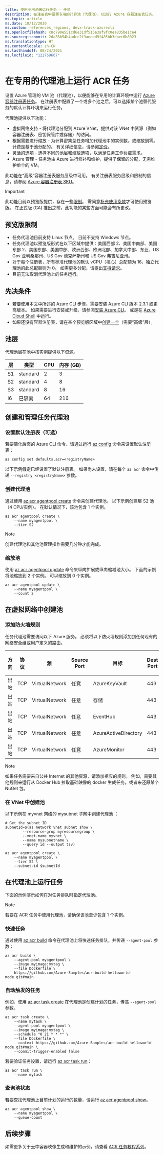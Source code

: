 ```yaml
---
title: 使用专用池来运行任务 - 任务
description: 在注册表中设置专用的计算池（代理池），以运行 Azure 容器注册表任务。
ms.topic: article
ms.date: 10/12/2020
ms.custom: references_regions, devx-track-azurecli
ms.openlocfilehash: c8c790e551cd6e31df515a3af9fc0ea835be1ce4
ms.sourcegitcommit: 2da83b54b4adce2f9aeeed9f485bb3dbec6b8023
ms.translationtype: HT
ms.contentlocale: zh-CN
ms.lasthandoff: 08/24/2021
ms.locfileid: "122769667"
---
```

# <a name="run-an-acr-task-on-a-dedicated-agent-pool"></a>在专用的代理池上运行 ACR 任务

设置 Azure 管理的 VM 池（代理池），以便能够在专用的计算环境中运行 [Azure 容器注册表任务][acr-tasks]。 在注册表中配置了一个或多个池之后，可以选择某个池替代服务的默认计算环境来运行任务。

代理池提供以下功能：

- 虚拟网络支持 - 将代理池分配到 Azure VNet，提供对该 VNet 中资源（例如容器注册表、密钥保管库或存储）的访问。
- 根据需要进行缩放 - 为计算密集型任务增加代理池中的实例数，或缩放到零。 计费是基于池分配的。 有关详细信息，请参阅[定价](https://azure.microsoft.com/pricing/details/container-registry/)。
- 灵活的选项 - 选择不同的[池层](#pool-tiers)和缩放选项，以满足任务工作负载需求。
- Azure 管理 - 任务池由 Azure 进行修补和维护，提供了保留的分配，无需维护单个的 VM。

此功能在“高级”容器注册表服务层级中可用。 有关注册表服务层级和限制的信息，请参阅 [Azure 容器注册表 SKU][acr-tiers]。

> [!IMPORTANT]
> 此功能目前以预览版提供，存在一些[限制](#preview-limitations)。 需同意[补充使用条款][terms-of-use]才可使用预览版。 在正式版 (GA) 推出之前，此功能的某些方面可能会有所更改。
>

## <a name="preview-limitations"></a>预览版限制

- 任务代理池目前支持 Linux 节点。 目前不支持 Windows 节点。
- 任务代理池以预览版形式在以下区域中提供：美国西部 2、美国中南部、美国东部 2、美国东部、美国中部、欧洲西部、欧洲北部、加拿大中部、东亚、US Gov 亚利桑那州、US Gov 德克萨斯州和 US Gov 弗吉尼亚州。
- 对于每个注册表，所有标准代理池的默认 vCPU（核心）总配额为 16，独立代理池的此总配额则为 0。 如需更多分配，请提出[支持请求][open-support-ticket]。
- 目前无法取消代理池上的任务运行。

## <a name="prerequisites"></a>先决条件

* 若要使用本文中所述的 Azure CLI 步骤，需要安装 Azure CLI 版本 2.3.1 或更高版本。 如果需要进行安装或升级，请参阅[安装 Azure CLI][azure-cli]。 或是在 [Azure Cloud Shell](../cloud-shell/quickstart.md) 中运行。
* 如果还没有容器注册表，请在某个预览版区域中[创建一个][create-reg-cli]（需要“高级”层）。

## <a name="pool-tiers"></a>池层

代理池层在池中按实例提供以下资源。

|层    | 类型  |  CPU  |内存 (GB)  |
|---------|---------|---------|---------|
|S1     |  standard    | 2       |    3     |
|S2     |  standard    | 4       |    8     |
|S3     |  standard    | 8       |   16     |
|I6     |  已隔离    | 64     |   216     |


## <a name="create-and-manage-a-task-agent-pool"></a>创建和管理任务代理池

### <a name="set-default-registry-optional"></a>设置默认注册表（可选）

若要简化后面的 Azure CLI 命令，请通过运行 [az config][az-config] 命令来设置默认注册表：

```azurecli
az config set defaults.acr=<registryName>
```

以下示例假定已经设置了默认注册表。 如果尚未设置，请在每个 `az acr` 命令中传递 `--registry <registryName>` 参数。

### <a name="create-agent-pool"></a>创建代理池

通过使用 [az acr agentpool create][az-acr-agentpool-create] 命令来创建代理池。 以下示例创建层 S2 池（4 CPU/实例）。 在默认情况下，该池包含 1 个实例。

```azurecli
az acr agentpool create \
    --name myagentpool \
    --tier S2
```

> [!NOTE]
> 创建代理池和其他池管理操作需要几分钟才能完成。

### <a name="scale-pool"></a>缩放池

使用 [az acr agentpool update][az-acr-agentpool-update] 命令来纵向扩展或纵向缩减池大小。 下面的示例将池缩放到 2 个实例。 可以缩放到 0 个实例。

```azurecli
az acr agentpool update \
    --name myagentpool \
    --count 2
```

## <a name="create-pool-in-a-virtual-network"></a>在虚拟网络中创建池

### <a name="add-firewall-rules"></a>添加防火墙规则

任务代理池需要访问以下 Azure 服务。 必须将以下防火墙规则添加到任何现有的网络安全组或用户定义的路由。

| 方向 | 协议 | 源         | Source Port | 目标          | Dest Port | 已使用    |
|-----------|----------|----------------|-------------|----------------------|-----------|---------|
| 出站  | TCP      | VirtualNetwork | 任意         | AzureKeyVault        | 443       | 默认 |
| 出站  | TCP      | VirtualNetwork | 任意         | 存储              | 443       | 默认 |
| 出站  | TCP      | VirtualNetwork | 任意         | EventHub             | 443       | 默认 |
| 出站  | TCP      | VirtualNetwork | 任意         | AzureActiveDirectory | 443       | 默认 |
| 出站  | TCP      | VirtualNetwork | 任意         | AzureMonitor         | 443       | 默认 |

> [!NOTE]
> 如果任务需要来自公共 Internet 的其他资源，请添加相应的规则。 例如，需要其他规则来运行从 Docker Hub 拉取基础映像的 docker 生成任务，或者来还原某个 NuGet 包。

### <a name="create-pool-in-vnet"></a>在 VNet 中创建池

以下示例在 myvnet 网络的 mysubnet 子网中创建代理池 ：

```azurecli
# Get the subnet ID
subnetId=$(az network vnet subnet show \
        --resource-grop myresourcegroup \
        --vnet-name myvnet \
        --name mysubnetname \
        --query id --output tsv)

az acr agentpool create \
    --name myagentpool \
    --tier S2 \
    --subnet-id $subnetId
```

## <a name="run-task-on-agent-pool"></a>在代理池上运行任务

下面的示例演示如何在对任务排队时指定代理池。

> [!NOTE]
> 若要在 ACR 任务中使用代理池，请确保该池至少包含 1 个实例。
>

### <a name="quick-task"></a>快速任务

通过使用 [az acr build][az-acr-build] 命令在代理池上将快速任务排队，并传递 `--agent-pool` 参数：

```azurecli
az acr build \
    --agent-pool myagentpool \
    --image myimage:mytag \
    --file Dockerfile \
    https://github.com/Azure-Samples/acr-build-helloworld-node.git#main
```

### <a name="automatically-triggered-task"></a>自动触发的任务

例如，使用 [az acr task create][az-acr-task-create] 在代理池是创建计划的任务，传递 `--agent-pool` 参数。

```azurecli
az acr task create \
    --name mytask \
    --agent-pool myagentpool \
    --image myimage:mytag \
    --schedule "0 21 * * *" \
    --file Dockerfile \
    --context https://github.com/Azure-Samples/acr-build-helloworld-node.git#main \
    --commit-trigger-enabled false
```

若要验证任务设置，请运行 [az acr task run][az-acr-task-run]：

```azurecli
az acr task run \
    --name mytask
```

### <a name="query-pool-status"></a>查询池状态

若要查找代理池上目前计划的运行的数量，请运行 [az acr agentpool show][az-acr-agentpool-show]。

```azurecli
az acr agentpool show \
    --name myagentpool \
    --queue-count
```

## <a name="next-steps"></a>后续步骤

如需更多关于云中容器映像生成和维护的示例，请查看 [ACR 任务教程系列](container-registry-tutorial-quick-task.md)。



[acr-tasks]:           container-registry-tasks-overview.md
[acr-tiers]:           container-registry-skus.md
[azure-cli]:           /cli/azure/install-azure-cli
[open-support-ticket]: https://aka.ms/acr/support/create-ticket
[terms-of-use]: https://azure.microsoft.com/support/legal/preview-supplemental-terms/
[az-config]: /cli/azure#az_config
[az-acr-agentpool-create]: /cli/azure/acr/agentpool#az_acr_agentpool_create
[az-acr-agentpool-update]: /cli/azure/acr/agentpool#az_acr_agentpool_update
[az-acr-agentpool-show]: /cli/azure/acr/agentpool#az_acr_agentpool_show
[az-acr-build]: /cli/azure/acr#az_acr_build
[az-acr-task-create]: /cli/azure/acr/task#az_acr_task_create
[az-acr-task-run]: /cli/azure/acr/task#az_acr_task_run
[create-reg-cli]: container-registry-get-started-azure-cli.md

